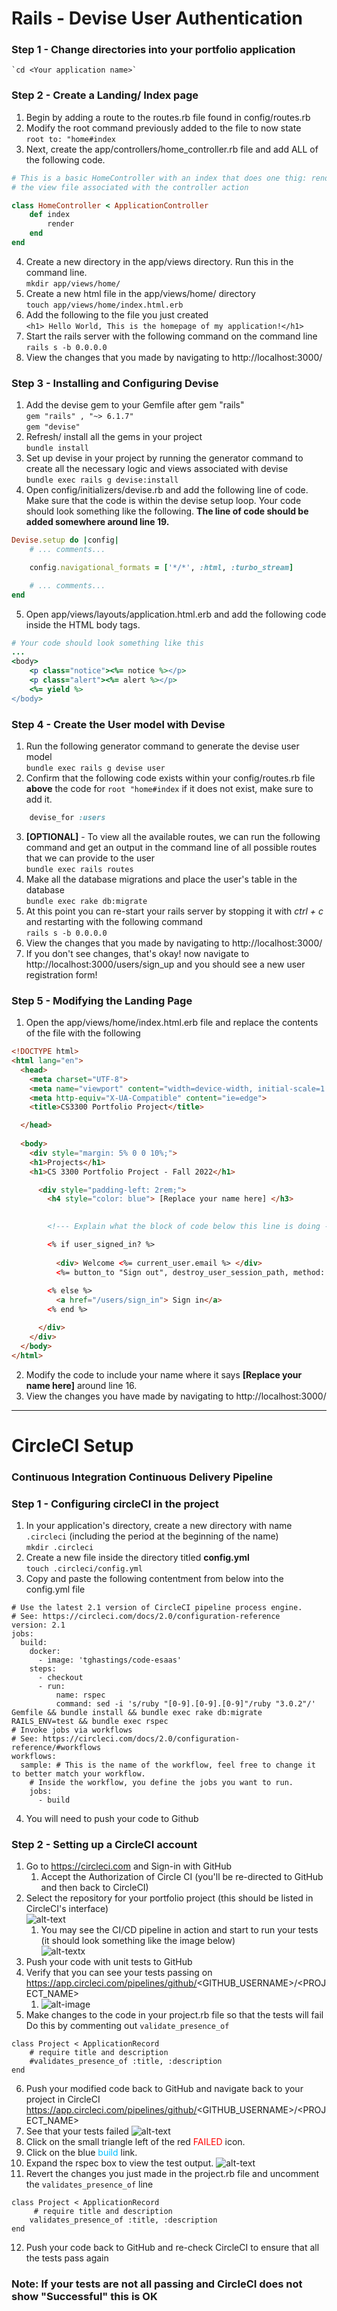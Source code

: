 
# Rails - Devise User Authentication

### Step 1 - Change directories into your portfolio application <br>
    `cd <Your application name>`

### Step 2 - Create a Landing/ Index page

1. Begin by adding a route to the routes.rb file found in config/routes.rb
2. Modify the root command previously added to the file to now state <br>
`root to: "home#index`
3. Next, create the app/controllers/home_controller.rb file and add ALL of the following code.

```ruby
# This is a basic HomeController with an index that does one thig: render 
# the view file associated with the controller action

class HomeController < ApplicationController
    def index
        render
    end
end
   ```

4. Create a new directory in the app/views directory. Run this in the command line.<br>
`mkdir app/views/home/`
5. Create a new html file in the app/views/home/ directory<br>
`touch app/views/home/index.html.erb`
6. Add the following to the file you just created <br>
`<h1> Hello World, This is the homepage of my application!</h1>`
7. Start the rails server with the following command on the command line <br>
`rails s -b 0.0.0.0`
8. View the changes that you made by navigating to http://localhost:3000/

### Step 3 - Installing and Configuring Devise

1. Add the devise gem to your Gemfile after gem "rails" <br>
   `gem "rails" , "~> 6.1.7"` <br>
   `gem "devise"`
2. Refresh/ install all the gems in your project<br>
`bundle install`
3. Set up devise in your project by running the generator command to create all the necessary logic and views 
associated with devise<br>
`bundle exec rails g devise:install`
4. Open config/initializers/devise.rb and add the following line of code. Make sure that the code is within the devise 
setup loop. Your code should look something like the following. **The line of code should be added somewhere around line 19.**<br>
```ruby
Devise.setup do |config|
    # ... comments...

    config.navigational_formats = ['*/*', :html, :turbo_stream]

    # ... comments...
end
```
5. Open app/views/layouts/application.html.erb and add the following code inside the HTML body tags.<br>
```Ruby
# Your code should look something like this
...
<body>
    <p class="notice"><%= notice %></p> 
    <p class="alert"><%= alert %></p> 
    <%= yield %>
</body>
```

### Step 4 - Create the User model with Devise
1. Run the following generator command to generate the devise user model<br>
`bundle exec rails g devise user`
2. Confirm that the following code exists within your config/routes.rb file **above** the code for `root "home#index` if it does not exist, make sure to add it.<br>
```ruby
    devise_for :users
```
3. **[OPTIONAL]** - To view all the available routes, we can run the following command and get an output in the command line of all possible routes that we can provide to the user<br>
`bundle exec rails routes`
4. Make all the database migrations and place the user's table in the database<br>
`bundle exec rake db:migrate`
5. At this point you can re-start your rails server by stopping it with *ctrl + c*  and restarting with the following command <br>
`rails s -b 0.0.0.0`
6. View the changes that you made by navigating to http://localhost:3000/
7. If you don't see changes, that's okay! now navigate to http://localhost:3000/users/sign_up and you should see a new user registration form!

### Step 5 - Modifying the Landing Page
1. Open the app/views/home/index.html.erb file and replace the contents of the file with the following
```HTML
<!DOCTYPE html>
<html lang="en">
  <head>
    <meta charset="UTF-8">
    <meta name="viewport" content="width=device-width, initial-scale=1.0">
    <meta http-equiv="X-UA-Compatible" content="ie=edge">
    <title>CS3300 Portfolio Project</title>

  </head>
  
  <body>
    <div style="margin: 5% 0 0 10%;">
    <h1>Projects</h1>   
    <h1>CS 3300 Portfolio Project - Fall 2022</h1>

      <div style="padding-left: 2rem;">
        <h4 style="color: blue"> [Replace your name here] </h3>
        

        <!--- Explain what the block of code below this line is doing --->

        <% if user_signed_in? %>
          
          <div> Welcome <%= current_user.email %> </div>
          <%= button_to "Sign out", destroy_user_session_path, method: :delete %> 
        
        <% else %>
          <a href="/users/sign_in"> Sign in</a>
        <% end %>

      </div>
    </div>
  </body>
</html>
```

2. Modify the code to include your name where it says **[Replace your name here]** around line 16.<br>
3. View the changes you have made by navigating to http://localhost:3000/ <br>

<hr>

# CircleCI Setup
### Continuous Integration Continuous Delivery Pipeline

### Step 1 - Configuring circleCI in the project
1. In your application's directory, create a new directory with name `.circleci` (including the period at the beginning 
of the name)<br>
`mkdir .circleci`
2. Create a new file inside the directory titled **config.yml**<br>
`touch .circleci/config.yml`
3. Copy and paste the following contentment from below into the config.yml file<br>
```YML
# Use the latest 2.1 version of CircleCI pipeline process engine.
# See: https://circleci.com/docs/2.0/configuration-reference
version: 2.1
jobs:
  build:
    docker:
      - image: 'tghastings/code-esaas'
    steps:
      - checkout
      - run:
          name: rspec
          command: sed -i 's/ruby "[0-9].[0-9].[0-9]"/ruby "3.0.2"/' Gemfile && bundle install && bundle exec rake db:migrate RAILS_ENV=test && bundle exec rspec
# Invoke jobs via workflows
# See: https://circleci.com/docs/2.0/configuration-reference/#workflows
workflows:
  sample: # This is the name of the workflow, feel free to change it to better match your workflow.
    # Inside the workflow, you define the jobs you want to run.
    jobs:
      - build
```
4. You will need to push your code to Github

### Step 2 - Setting up a CircleCI account
1. Go to https://circleci.com and Sign-in with GitHub
   1. Accept the Authorization of Circle CI (you'll be re-directed to GitHub and then back to CircleCI)
2. Select the repository for your portfolio project (this should be listed in CircleCI's interface)<br>
![alt-text](circleCI-step1.png)
   1. You may see the CI/CD pipeline in action and start to run your tests (it should look something like the image below)<br>
   ![alt-textx](circleCI-step2.png)
3. Push your code with unit tests to GitHub
4. Verify that you can see your tests passing on https://app.circleci.com/pipelines/github/<GITHUB_USERNAME>/<PROJECT_NAME> <br>
   1. ![alt-image](circleCI-step3.png)
5. Make changes to the code in your project.rb file so that the tests will fail Do this by commenting out `validate_presence_of`<br>
```
class Project < ApplicationRecord
    # require title and description
    #validates_presence_of :title, :description
end
```
6. Push your modified code back to GitHub and navigate back to your project in CircleCI https://app.circleci.com/pipelines/github/<GITHUB_USERNAME>/<PROJECT_NAME> <br>
7. See that your tests failed
   ![alt-text](circleCI-step4.png)
8. Click on the small triangle left of the red <span style="color:red;">FAILED</span> icon.<br>
9. Click on the blue <span style="color:#00BFFF;">build</span> link.
10. Expand the rspec box to view the test output.
    ![alt-text](circleCI-step5.png)
11. Revert the changes you just made in the project.rb file and uncomment the `validates_presence_of` line
```
class Project < ApplicationRecord
     # require title and description
    validates_presence_of :title, :description
end
```
12. Push your code back to GitHub and re-check CircleCI to ensure that all the tests pass again<br>


### Note: If your tests are not all passing and CircleCI does not show "Successful" this is OK
